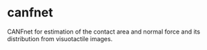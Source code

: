 # canfnet
CANFnet for estimation of the contact area and normal force and its distribution from visuotactile images.
